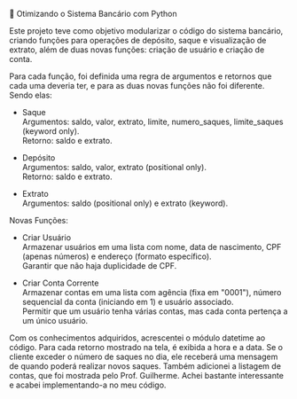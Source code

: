 🐍 Otimizando o Sistema Bancário com Python

Este projeto teve como objetivo modularizar o código do sistema bancário, criando funções para operações de depósito, saque e visualização de extrato, além de duas novas funções: criação de usuário e criação de conta.

Para cada função, foi definida uma regra de argumentos e retornos que cada uma deveria ter, e para as duas novas funções não foi diferente. Sendo elas:

- Saque
<br /> Argumentos: saldo, valor, extrato, limite, numero_saques, limite_saques (keyword only).
<br /> Retorno: saldo e extrato.

- Depósito
<br /> Argumentos: saldo, valor, extrato (positional only).
<br /> Retorno: saldo e extrato.

- Extrato
<br /> Argumentos: saldo (positional only) e extrato (keyword).

Novas Funções:

- Criar Usuário
<br /> Armazenar usuários em uma lista com nome, data de nascimento, CPF (apenas números) e endereço (formato específico).
<br /> Garantir que não haja duplicidade de CPF.

- Criar Conta Corrente
<br /> Armazenar contas em uma lista com agência (fixa em "0001"), número sequencial da conta (iniciando em 1) e usuário associado.
<br /> Permitir que um usuário tenha várias contas, mas cada conta pertença a um único usuário.

Com os conhecimentos adquiridos, acrescentei o módulo datetime ao código. Para cada retorno mostrado na tela, é exibida a hora e a data. Se o cliente exceder o número de saques no dia, ele receberá uma mensagem de quando poderá realizar novos saques.
Também adicionei a listagem de contas, que foi mostrada pelo Prof. Guilherme. Achei bastante interessante e acabei implementando-a no meu código.
